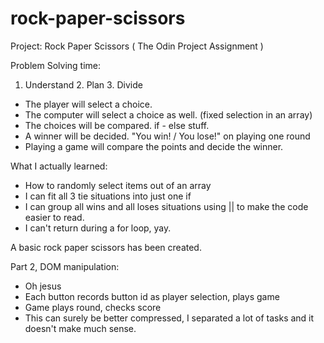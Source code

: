 # rock-paper-scissors
Project: Rock Paper Scissors ( The Odin Project Assignment )

Problem Solving time: 
1. Understand 2. Plan 3. Divide

- The player will select a choice.
- The computer will select a choice as well. (fixed selection in an array)
- The choices will be compared. if - else stuff.
- A winner will be decided. "You win! / You lose!" on playing one round 
- Playing a game will compare the points and decide the winner.



What I actually learned: 
- How to randomly select items out of an array 
- I can fit all 3 tie situations into just one if 
- I can group all wins and all loses situations using || to make the code easier to read.
- I can't return during a for loop, yay.

A basic rock paper scissors has been created. 


Part 2, DOM manipulation: 
- Oh jesus 
- Each button records button id as player selection, plays game
- Game plays round, checks score 
- This can surely be better compressed, I separated a lot of tasks and it doesn't make much sense.